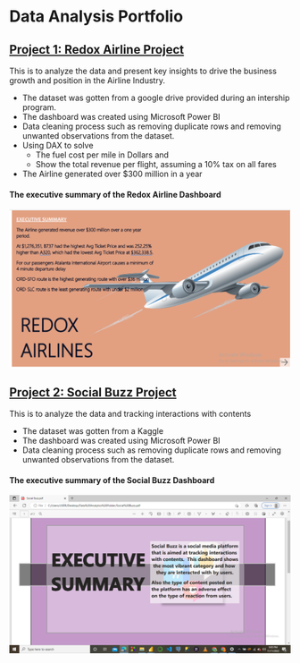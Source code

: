 # Data Analysis Portfolio

## [Project 1: Redox Airline Project](https://github.com/DataSoji/PowerBI-Portfolio/blob/main/Redox%20Airlines.pdf)

 This is to analyze the data and present key insights to drive the business growth and position in the Airline Industry.
 
 * The dataset was gotten from a google drive provided during an intership program.
 * The dashboard was created using Microsoft Power BI
 * Data cleaning process such as removing duplicate rows and removing unwanted observations from the dataset.
 * Using DAX to solve 
    * The fuel cost per mile in Dollars  and
    * Show the total revenue per flight, assuming a 10% tax on all fares 
 * The Airline generated over $300 million in a year 

#### The executive summary of the Redox Airline Dashboard 

![](Summary%20Page.png)


## [Project 2: Social Buzz Project](https://github.com/DataSoji/PowerBI-Portfolio/blob/main/Social%20Buzz.pdf)

 This is to analyze the data and tracking interactions with contents
 
 * The dataset was gotten from a Kaggle
 * The dashboard was created using Microsoft Power BI
 * Data cleaning process such as removing duplicate rows and removing unwanted observations from the dataset.

#### The executive summary of the Social Buzz Dashboard 

![](Social%20Buzz%20Summary%20Page.png)




